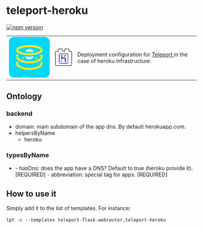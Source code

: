 # teleport-heroku
[![npm version](https://badge.fury.io/js/teleport-heroku.svg)](https://badge.fury.io/js/teleport-heroku)

<table>
  <td>
    <img src="../../icon.png" alt="icon" title="made by @cecilesnips"/>
  </td>
  <td>
    <img src="../../teleport-heroku.png" alt="icon" title="made by @cecilesnips"/>
  </td>
  <td>
    Deployment configuration for <a href="https://github.com/snipsco/teleport"> Teleport </a> in the case of heroku infrastructure.
  </td>
</table>

## Ontology
### backend
- domain: main subdomain of the app dns. By default herokuapp.com.
- helpersByName
  - heroku

### typesByName
- <key>
  - hasDns: does the app have a DNS? Default to true (heroku provide it). [REQUIRED]
  - abbreviation: special tag for apps. [REQUIRED]

## How to use it
Simply add it to the list of templates. For instance:
```
tpt -c --templates teleport-flask-webrouter,teleport-heroku
```
